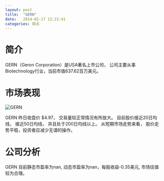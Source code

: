 ```yaml
---
layout: post
title:  "GERN"
date:   2014-02-17 12:21:41
categories: 观点
---
```


# 简介
GERN（Geron Corporation）是USA著名上市公司，
公司主要从事Biotechnology行业，当前市值637.62百万美元。

# 市场表现

![GERN](http://finviz.com/chart.ashx?t=GERN&ty=c&ta=1&p=d&s=l)

GERN 昨日收盘价 $4.97，
交易量较正常情况有所放大。
目前股价接近20日均线，
接近50日均线，
并且处于200日均线以上。
从短期市场走势来看，
股价走势平稳，投资者应减少无谓的操作。

# 公司分析
GERN 目前静态市盈率为nan, 动态市盈率为nan，每股收益-0.35美元,
市场估值较为合理。

